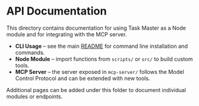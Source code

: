 # API Documentation

This directory contains documentation for using Task Master as a Node module and for integrating with the MCP server.

- **CLI Usage** – see the main [README](../README.md#installation) for command line installation and commands.
- **Node Module** – import functions from `scripts/` or `src/` to build custom tools.
- **MCP Server** – the server exposed in `mcp-server/` follows the Model Control Protocol and can be extended with new tools.

Additional pages can be added under this folder to document individual modules or endpoints.
